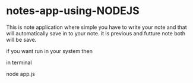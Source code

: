 # notes-app-using-NODEJS

This is note application where simple you have to write your note and that will automatically save in to your note. it is previous and futture note both will be save. 

if you want run in your system then 

in terminal

node app.js
